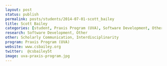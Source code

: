 ```yaml
---
layout: post
status: publish
permalink: posts/students/2014-07-01-scott_bailey
title: Scott Bailey
categories: [student, Praxis Program (UVA), Software Development, Other]
research: Software Development, Other
other: Scholarly Communication, Interdisciplinarity
program: Praxis Program (UVA)
website: www.csbailey.org
twitter:  @csbailey5t
image: uva-praxis-program.jpg
---
```


